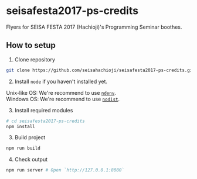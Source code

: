 # seisafesta2017-ps-credits

Flyers for SEISA FESTA 2017 (Hachioji)'s Programming Seminar boothes.

## How to setup

1. Clone repository

```sh
git clone https://github.com/seisahachioji/seisafesta2017-ps-credits.git
```

2. Install `node` if you haven't installed yet.

Unix-like OS: We're recommend to use [`ndenv`](https://github.com/riywo/ndenv).  
Windows OS: We're recommend to use [`nodist`](https://github.com/marcelklehr/nodist).

3. Install required modules

```sh
# cd seisafesta2017-ps-credits
npm install
```

3. Build project

```sh
npm run build
```

4. Check output

```sh
npm run server # Open `http://127.0.0.1:8080`
```
